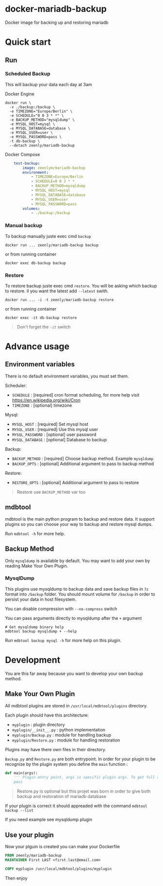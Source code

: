 # docker-mariadb-backup
Docker image for backing up and restoring mariadb

# Quick start
## Run
### Scheduled Backup

This will backup your data each day at 3am

Docker Engine
```
docker run \
  -v ./backup:/backup \
  -e TIMEZONE="Europe/Berlin" \
  -e SCHEDULE="0 0 3 * *" \
  -e BACKUP_METHOD="mysqldump" \
  -e MYSQL_HOST=mysql \
  -e MYSQL_DATABASE=database \
  -e MYSQL_USER=user \
  -e MYSQL_PASSWORD=pass \
  -t db-backup \
  --detach zeenly/mariadb-backup
```

Docker Compose
```yaml
    test-backup:
        image: zeenlym/mariadb-backup
        environment:
            - TIMEZONE=Europe/Berlin
            - SCHEDULE=0 0 3 * *
            - BACKUP_METHOD=mysqldump
            - MYSQL_HOST=mysql
            - MYSQL_DATABASE=database
            - MYSQL_USER=user
            - MYSQL_PASSWORD=pass
        volumes:
            - ./backup:/backup
```

### Manual backup

To backup manually juste exec cmd `backup`

```
docker run ... zeenly/mariadb-backup backup
```

or from running container

```
docker exec db-backup backup
```

### Restore

To restore backup juste exec cmd `restore`. You will be asking which backup to restore. Il you want the latest add `--latest` swith.

```
docker run ... -i -t zeenly/mariadb-backup restore
```

or from running container

```
docker exec -it db-backup restore
```

> Don't forget the `-it` switch

# Advance usage
## Environment variables
There is no default environment variables, you must set them.

Scheduler:
 - `SCHEDULE` : [required] cron format scheduling, for more help visit https://en.wikipedia.org/wiki/Cron
 - `TIMEZONE` : [optional] timezone

Mysql:
 - `MYSQL_HOST`     : [required] Set mysql host
 - `MYSQL_USER`     : [required] Use this mysql user
 - `MYSQL_PASSWORD` : [optional] user password
 - `MYSQL_DATABASE` : [optional] Database to backup

Backup:
 - `BACKUP_METHOD`  : [required] Choose backup method. Example `mysqldump`
 - `BACKUP_OPTS`    : [optional] Additional argument to pass to backup method

Restore:
 - `RESTORE_OPTS`   : [optional] Additional argument to pass to restore
> Restore use `BACKUP_METHOD` var too

## mdbtool
mdbtool is the main python program to backup and restore data. It support plugins so you can choose your way to backup and restore mysql dumps.

Run `mdbtool -h` for more help.

## Backup Method
Only `mysqldump` is available by default. You may want to add your own by reading Make Your Own Plugin.

### MysqlDump
This plugins use mysqldump to backup data and save backup files in `7z` format into `/backup` folder. You should mount volume for `/backup` in order to persist your data in host filesystem.

You can disable compression with `--no-compress` switch

You can pass arguments directly to mysqldump after the `+` argument
```
# Get mysqldump binary help
mdbtool backup mysqldump + --help
```

Run `mdbtool backup mysql -h` for more help on this plugin.

# Development
You are this far away because you want to develop your own backup method.

## Make Your Own Plugin
All mdbtool plugins are stored in `/usr/local/mdbtool/plugins` directory.

Each plugin should have this architecture:
 - `myplugin` : plugin directory
 - `myplugin/__init__.py` : python implementation
 - `myplugin/Backup.py` : module for handling backup
 - `myplugin/Restore.py` : module for handling restoration

Plugins may have there own files in their directory.

`Backup.py` and `Restore.py` are both entrypoint. In order for your plugin to be recognize by the plugin system you define the `main` function :
```python
def main(args):
    ''' Plugin entry point, args is specific plugin args. To get full args use sys.argv.
    pass
```

> Restore.py is optional but this projet was born in order to give both backup and restoration of mariadb database

If your plugin is correct it should appreaded with the command `mdbtool backup --list`

If you need example see mysqldump plugin

## Use your plugin
Now your plguin is created you can make your Dockerfile

```Dockerfile
FROM zeenly/mariadb-backup
MAINTAINER First LAST <first.last@email.com>

COPY myplugin /usr/local/mdbtool/plugins/myplugin
```

Then enjoy
